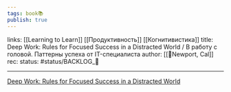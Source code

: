 ```yaml
---
tags: book📚
publish: true
---
```

links: [[Learning to Learn]] [[Продуктивность]] [[Когнитивистика]]
title: Deep Work: Rules for Focused Success in a Distracted World / В работу с головой. Паттерны успеха от IT-специалиста
author: [[👤Newport, Cal]]
rec:
status: #status/BACKLOG_🌰

---


[Deep Work: Rules for Focused Success in a Distracted World](https://www.goodreads.com/book/show/25744928-deep-work?from_search=true&from_srp=true&qid=tX6hMvSW3j&rank=1)
